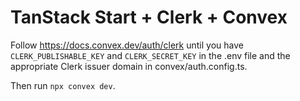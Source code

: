 # TanStack Start + Clerk + Convex

Follow https://docs.convex.dev/auth/clerk until you have
`CLERK_PUBLISHABLE_KEY` and `CLERK_SECRET_KEY` in the .env file and the appropriate Clerk issuer domain in convex/auth.config.ts.

Then run `npx convex dev`.
